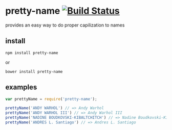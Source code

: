 # pretty-name [![Build Status](https://travis-ci.org/icodeforlove/pretty-name.png?branch=master)](https://travis-ci.org/icodeforlove/pretty-name)

provides an easy way to do proper capilization to names

## install

```
npm install pretty-name
```

or

```
bower install pretty-name
```

## examples

```javascript
var prettyName = require('pretty-name');

prettyName('ANDY WARHOL') // => Andy Warhol
prettyName('ANDY WARHOL III') // => Andy Warhol III
prettyName('NADINE BOUDKOVSKI-KIBALTCHITCH') // => Nadine Boudkovski-Kibaltchitch
prettyName('ANDRES L. Santiago') // => Andres L. Santiago
```